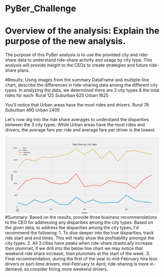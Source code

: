 # PyBer_Challenge
# Overview of the analysis: Explain the purpose of the new analysis.
The purpose of this PyBer analysis is to use the provided city and ride-share data to understand ride-share activity and usage by city type.  This analysis will provide insight to the CEOs to create strategies and future ride-share plans.

#Results: Using images from the summary DataFrame and multiple-line chart, describe the differences in ride-sharing data among the different city types.
In analyzing the data, we determined there are 3 city types & the total rides for each:
Rural        125
Suburban     625
Urban       1625

You'll notice that Urban areas have the most rides and drivers.
Rural         78
Suburban     490
Urban       2405

Let's now dig into the ride share averages to understand the disparities between the 3 city types.  While Urban areas have the most rides and drivers, the average fare per ride and average fare per driver is the lowest. 

![This is an image](https://github.com/MSULioness/Pyber_Challenge/blob/4a0751c3134feba2b0f95ba3bbbcc1388d857a4a/PyBer%20Analysis/PyBer_fare_summary.png)
#Summary: Based on the results, provide three business recommendations to the CEO for addressing any disparities among the city types.
Based on the given data, to address the disparities among the city types, I'd recommend the following:
    1. To dive deeper into the true disparities, track ride start and end times.  This will really show the profitability amongst the city types.
    2. All 3 cities have peaks when ride-share drastically increase then plummet, if we drill into the below line chart we may notice that weekend ride share increase, then plummets at the start of the week.
    3. Final recommendation, during the first of the year to mid-February hire less drivers or part-time drivers, mid-February to April; ride-sharing is more in-demand; so consider hiring more weekend drivers.  
